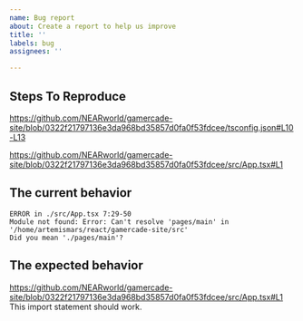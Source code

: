```yaml
---
name: Bug report
about: Create a report to help us improve
title: ''
labels: bug
assignees: ''

---
```


## Steps To Reproduce
https://github.com/NEARworld/gamercade-site/blob/0322f21797136e3da968bd35857d0fa0f53fdcee/tsconfig.json#L10-L13

https://github.com/NEARworld/gamercade-site/blob/0322f21797136e3da968bd35857d0fa0f53fdcee/src/App.tsx#L1

## The current behavior
```
ERROR in ./src/App.tsx 7:29-50
Module not found: Error: Can't resolve 'pages/main' in '/home/artemismars/react/gamercade-site/src'
Did you mean './pages/main'?
```
## The expected behavior
https://github.com/NEARworld/gamercade-site/blob/0322f21797136e3da968bd35857d0fa0f53fdcee/src/App.tsx#L1
This import statement should work.
